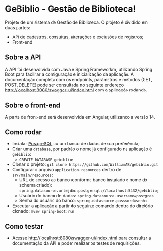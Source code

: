 
# GeBiblio - Gestão de Biblioteca!

Projeto de um sistema de Gestão de Biblioteca.
O projeto é dividido em duas partes:
- API de cadastros, consultas, alterações e exclusões de registros;
- Front-end

## Sobre a API

A API foi desenvolvida com Java e Spring Frameworkm, utilizando Spring Boot para facilitar a configuração e inicialização da aplicação.
A documentação completa com os endpoints, parâmetros e métodos (GET, POST, DELETE) pode ser consultada no seguinte endereço [http://localhost:8080/swagger-ui/index.html](http://localhost:8080/swagger-ui/index.html) com a aplicação rodando.

## Sobre o front-end

A parte de front-end será desenvolvida em Angular, utilizando a versão 14.

## Como rodar
- Instalar [PostgreSQL](https://www.postgresql.org/download/) ou um banco de dados de sua preferência;
- Criar uma `database`, por padrão o nome já configurado na aplicação é `gebiblio`:
    - `CREATE DATABASE gebiblio;`
- Clonar o projeto:
  `git clone https://github.com/WilliamAB/gebiblio.git`
- Configurar o arquivo `application.resources` dentro de `src/main/resources`:
    - URL de acesso ao banco (conforme banco instalado e nome do schema criado): `spring.datasource.url=jdbc:postgresql://localhost:5432/gebiblio`;
    - Usuário do banco de dados: `spring.datasource.username=postgres`
    - Senha do usuário do banco: `spring.datasource.password=senha`
- Executar a aplicação a partir do seguinte comando dentro do diretório clonado:
  `mvnw spring-boot:run`

## Como testar

- Acesse [http://localhost:8080/swagger-ui/index.html](http://localhost:8080/swagger-ui/index.html) para consultar a documentação da API e poder realizar os testes de requisições.
